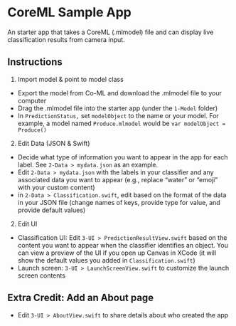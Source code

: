 #  CoreML Sample App
An starter app that takes a CoreML (.mlmodel) file and can display live classification results from camera input. 

## Instructions
1. Import model & point to model class
* Export the model from Co-ML and download the .mlmodel file to your computer
* Drag the .mlmodel file into the starter app (under the `1-Model` folder)
* In `PredictionStatus,` set `modelObject` to the name or your model.  For example, a model named `Produce.mlmodel` would be `var modelObject = Produce()`

2. Edit Data (JSON & Swift)
* Decide what type of information you want to appear in the app for each label.  See `2-Data > mydata.json` as an example.
* Edit `2-Data > mydata.json` with the labels in your classifier and any associated data you want to appear (e.g., replace “water” or “emoji” with your custom content)
* in `2-Data > Classification.swift`, edit based on the format of the data in your JSON file (change names of keys, provide type for value, and provide default values)


2. Edit UI 
* Classification UI: Edit `3-UI > PredictionResultView.swift` based on the content you want to appear when the classifier identifies an object.  You can view a preview of the UI if you open up Canvas in XCode (it will show the default values you added in `Classification.swift`)
* Launch screen: `3-UI > LaunchScreenView.swift` to customize the launch screen contents

## Extra Credit: Add an About page 
* Edit `3-UI > AboutView.swift` to share details about who created the app 


